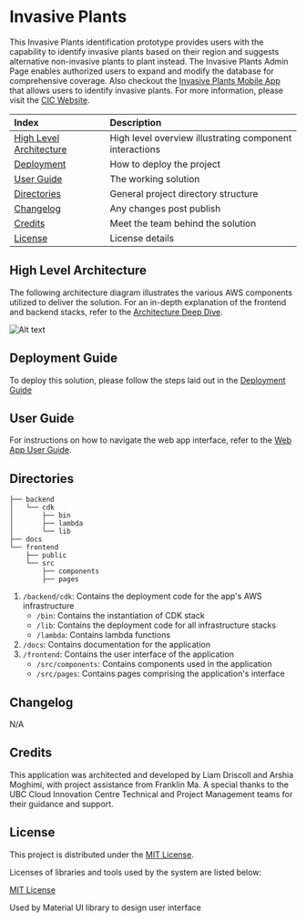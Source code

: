 # Invasive Plants

This Invasive Plants identification prototype provides users with the capability to identify invasive plants based on their region and suggests alternative non-invasive plants to plant instead. The Invasive Plants Admin Page enables authorized users to expand and modify the database for comprehensive coverage. Also checkout the [Invasive Plants Mobile App](https://github.com/UBC-CIC/InvasivePlantsFlutter) that allows users to identify invasive plants. For more information, please visit the [CIC Website](https://cic.ubc.ca/).

| Index                                               | Description                                             |
| :-------------------------------------------------- | :------------------------------------------------------ |
| [High Level Architecture](#high-level-architecture) | High level overview illustrating component interactions |
| [Deployment](#deployment-guide)                     | How to deploy the project                               |
| [User Guide](#user-guide)                           | The working solution                                    |
| [Directories](#directories)                          | General project directory structure
| [Changelog](#changelog)                             | Any changes post publish                                |
| [Credits](#credits)                                 | Meet the team behind the solution                       |
| [License](#license)                                 | License details                                         |

## High Level Architecture

The following architecture diagram illustrates the various AWS components utilized to deliver the solution. For an in-depth explanation of the frontend and backend stacks, refer to the [Architecture Deep Dive](docs/ArchitectureDeepDive.md).

![Alt text](docs/images/networkDiagram/simplified_architecture_diagram.svg)

## Deployment Guide

To deploy this solution, please follow the steps laid out in the [Deployment Guide](docs/DeploymentGuide.md)

## User Guide

For instructions on how to navigate the web app interface, refer to the [Web App User Guide](docs/UserGuide.md).

## Directories

```
├── backend
│   └── cdk
│       ├── bin
│       ├── lambda
│       └── lib
├── docs
└── frontend
    ├── public
    └── src
        ├── components
        ├── pages
```

1. `/backend/cdk`: Contains the deployment code for the app's AWS infrastructure
    - `/bin`: Contains the instantiation of CDK stack
    - `/lib`: Contains the deployment code for all infrastructure stacks
    - `/lambda`: Contains lambda functions
2. `/docs`: Contains documentation for the application
3. `/frontend`: Contains the user interface of the application
    - `/src/components`: Contains components used in the application
    - `/src/pages`: Contains pages comprising the application's interface

## Changelog
N/A

## Credits

This application was architected and developed by Liam Driscoll and Arshia Moghimi, with project assistance from Franklin Ma. A special thanks to the UBC Cloud Innovation Centre Technical and Project Management teams for their guidance and support.

## License

This project is distributed under the [MIT License](LICENSE).

Licenses of libraries and tools used by the system are listed below:

[MIT License](LICENSE)

Used by Material UI library to design user interface
